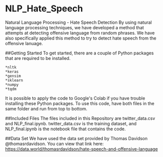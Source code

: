 # NLP_Hate_Speech
Natural Language Processing - Hate Speech Detection
By using natural language processing techniques, we have developed a method that attempts at detecting offensive 
language from random phrases. We have also specifically applied this method to try to detect hate speech from the offensive
lanuage.

##Getting Started
To get started, there are a couple of Python packages that are required to be installed.
```
*nltk
*keras
*gensim
*sklearn
*numpy
*tqdm
```
It is possible to apply the code to Google's Colab if you have trouble installing these Python packages.
To use this code, have both files in the same folder and run from top to bottom.

##Included Files
The files included in this Repository are twitter_data.csv and NLP_final.ipynb.
twitter_data.csv is the training dataset, and NLP_final.ipynb is the notebook file that contains the code.

##Data Set
We have used the data set provided by Thomas Davidson @thomasrdavidson.
You can view that link here: https://data.world/thomasrdavidson/hate-speech-and-offensive-language
